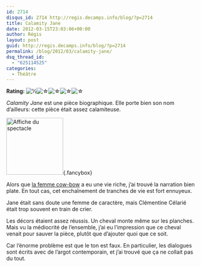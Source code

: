 ```yaml
---
id: 2714
disqus_id: 2714 http://regis.decamps.info/blog/?p=2714
title: Calamity Jane
date: 2012-03-15T23:03:06+00:00
author: Régis
layout: post
guid: http://regis.decamps.info/blog/?p=2714
permalink: /blog/2012/03/calamity-jane/
dsq_thread_id:
  - "625114525"
categories:
  - Théâtre
---
```

**Rating:** ![&frac12;](http://regis.decamps.info/blog/wp-content/plugins/xavins-review-ratings/default/half_star.png "0.5/5")![&#9734;](http://regis.decamps.info/blog/wp-content/plugins/xavins-review-ratings/default/blank_star.png "0.5/5")![&#9734;](http://regis.decamps.info/blog/wp-content/plugins/xavins-review-ratings/default/blank_star.png "0.5/5")![&#9734;](http://regis.decamps.info/blog/wp-content/plugins/xavins-review-ratings/default/blank_star.png "0.5/5")![&#9734;](http://regis.decamps.info/blog/wp-content/plugins/xavins-review-ratings/default/blank_star.png "0.5/5") 


  
_Calamity Jane_ est une pièce biographique. Elle porte bien son nom d’ailleurs: cette pièce était assez calamiteuse.

[<img src="http://regis.decamps.info/blog/wp-content/uploads/2012/03/calamity-jane-150x150.jpg" alt="Affiche du spectacle" title="calamity jane" width="150" height="150" class="alignleft size-thumbnail wp-image-2717" />](http://regis.decamps.info/blog/wp-content/uploads/2012/03/calamity-jane.jpg){.fancybox}

Alors que [la femme cow-bow](http://fr.wikipedia.org/wiki/Calamity_Jane) a eu une vie riche, j’ai trouvé la narration bien plate. En tout cas, cet enchaînement de tranches de vie est fort ennuyeux.

Jane était sans doute une femme de caractère, mais Clémentine Célarié était trop souvent en train de crier.

Les décors étaient assez réussis. Un cheval monte même sur les planches. Mais vu la médiocrité de l’ensemble, j’ai eu l’impression que ce cheval venait pour sauver la pièce, plutôt que d’ajouter quoi que ce soit.

Car l’énorme problème est que le ton est faux. En particulier, les dialogues sont écrits avec de l’argot contemporain, et j’ai trouvé que ça ne collait pas du tout.
